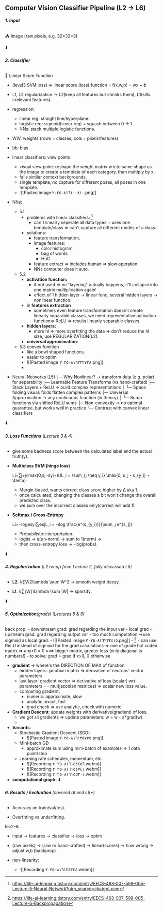 
## Computer Vision Classifier Pipeline (L2 → L6)

###### **1. Input**  
📥 Image (raw pixels, e.g. 32×32×3)

⬇️

###### **2. Classifier**  
🔹 Linear Score Function
- (level3 SVM loss) => linear score (loss) function = f(x,w,b) = wx + b 
- L1, L2 regularization -> L2(keep all features but shrinks them), L1(kills irrelevant features).
- regression:
	- linear reg: straight line/hyperplane.
	- logistic reg: sigmoid(linear reg) + squash between 0 -> 1
	- NNs: stack multiple logistic functions.
- WW: weights (rows = classes, cols = pixels/features)
    
- bb: bias

- linear classifiers: view points
	- visual view point: reshape the weight matrix w into same shape as the image to create a template of each category, then multiply by x.
	- fails similar context backgrounds.
	- single template, no capture for different poses, all poses in one template.
	- ![[Pasted image ٢٠٢٥٠٨١٦١٠٠٨١٠.png]]
	
- NNs:
	- 5.1
		- problems with linear classifiers: [^1]
			- can't linearly seperate all data types + uses one template/class => can't capture all different modes of a class.
		- solutions:
			- feature transformation.
			- image features:
				- color histogram
				- bag of words
				- HoG
			- feature extract => includes human => slow operation.
			- NNs computer does it auto.
	- 5.2
		- **activation function:**
			- if not used => no "layering" actually happens, it'll collapse into one matrix multiplication again!
			- effect of 1 hidden layer -> linear func, several hidden layers -> nonlinear function.
		- in **features extraction**
			- sometimes even feature transformation doesn't create linearly separable classes, we need representative activation function=> ReLU => results linearly separable classes. 
		- **hidden layers:**
			- more hl => more overfitting the data => don't reduce the hl size, use REGULARIZATION(L2).
		- **universal approximation**:
	- 5.3 convex function
		- like a bowl shaped functions.
		- easier to optim
		- ![[Pasted image ٢٠٢٥٠٨١٦٢٢٢٧٢٨.png]]
		- 
- Neural Networks (L5)
	├─ Why Nonlinear? → transform data (e.g. polar) for separability
	├─ Learnable Feature Transforms (vs hand-crafted)
	├─ Stack Layers + ReLU → build complex representations
	│   └─ Space folding visual: folds flatten complex patterns
	├─ Universal Approximation → any continuous function (in theory)
	│   └─ Bump functions via shifted ReLU sums
	├─ Non-convexity → no optimal guarantee, but works well in practice
	└─ Contrast with convex linear classifiers

    

⬇️

###### **3. Loss Functions** _(Lecture 3 & 4)_

-  give some badness score between the calculated label and the actual truth(y).

- **Multiclass SVM (hinge loss)**
    
    Li=∑j≠yimax⁡(0,sj−syi+Δ)L_i = \sum_{j \neq y_i} \max(0, s_j - s_{y_i} + \Delta)
    - Margin-based, wants correct class score higher by Δ aka 1.
    - once calculated, changing the classes a bit won't change the overall predicted class.
    - we sum over the incorrect classes only(correct will add 1)
        
- **Softmax / Cross-Entropy**
    
    Li=−log⁡esyi∑jesjL_i = -\log \frac{e^{s_{y_i}}}{\sum_j e^{s_j}}
    - Probabilistic interpretation.
    - logits -> e(un-norm) -> sum to 1(norm) -> 
    - then cross-entropy loss -> -log(probs).

⬇️

###### **4. Regularization** _(L2 recap from Lecture 2, fully discussed L5)_

- **L2**: λ∑W2\lambda \sum W^2 → smooth weight decay.
    
- **L1**: λ∑∣W∣\lambda \sum |W| → sparsity.
    

⬇️

###### **5. Optimization**(grads) _(Lectures 5 & 6)_

back prop:
	- downstream grad: grad regarding the input var
	- local grad
	- upstream grad: grad regarding output var
	- too much computation =>use sigmoid as local grad.
	- ![[Pasted image ٢٠٢٥٠٨١٦٢٣٣٤١٥.png]]
	- [^2]
	- can use ReLU instead of sigmoid for the grad calculations => one of grade hot coded matrix => any<0 = 0 ===> bigger matrix, greater loss (only diagonal is numbers!)
	- to solve: grad = grad if x>0, 0 otherwise.
- **gradient** -> where's the DIRECTION OF MAX of function 
	- hidden layers: jacobian matrix => derivative of neurons' vector parameters.
	- last layer: gradient vector => derivative of loss (scalar) wrt parameters == mul(jacobian matrices) => scalar new loss value.
	- computing gradient: 
		- numeric: approximate, slow
		- analytic: exact, fast
		- grad check => use analytic, check with numeric
- **Gradient Descent**: update weights with derivative(gradient) of loss.
    - we got all gradients => update parameters: w = w - a*grad(w).
    - 
- **Variants**:
    - Stochastic Gradient Descent (SGD)
        - ![[Pasted image ٢٠٢٥٠٨١٦١٣٥٧٣٥.png]]
    - Mini-batch GD
		- approximate sum using mini-batch of examples => 1 data point/step
    - Learning rate schedules, momentum, etc.
        - ![[Recording ٢٠٢٥٠٨١٦١٥٤٤٥٦.webm]]
        - ![[Recording ٢٠٢٥٠٨١٦١٥٤٧٤١.webm]]
        - ![[Recording ٢٠٢٥٠٨١٦١٥٥٣٠١.webm]]
- **computational graph:** 
⬇️

###### **6. Results / Evaluation** _(covered at end L6+)_

- Accuracy on train/val/test.
    
- Overfitting vs underfitting.

lec2-6:
- input -> features -> classifier -> loss -> optim
- (raw pixels) -> (raw or hand-crafted) -> linear(scores) -> how wrong -> adjust w,b (backprop)

- non-linearity:
	- ![[Recording ٢٠٢٥٠٨١٦١٢٤٣٤٤.webm]]
[^1]: https://life-ai-learning.tistory.com/entry/EECS-498-007-598-005-Lecture-5-Neural-Network?utm_source=chatgpt.com
	

[^2]: https://life-ai-learning.tistory.com/entry/EECS-498-007-598-005-Lecture-6-Backpropagation




